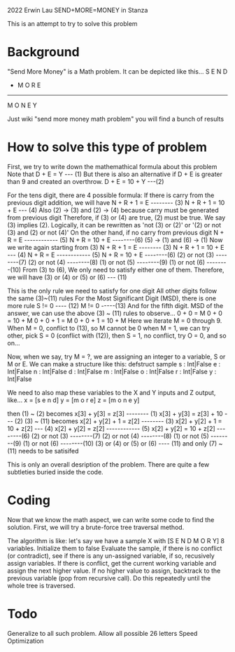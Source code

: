 2022 Erwin Lau
SEND+MORE=MONEY in Stanza

This is an attempt to try to solve this problem

# Background
"Send More Money" is a Math problem. It can be depicted like this...
    S E N D
+   M O R E
-----------
  M O N E Y

Just wiki "send more money math problem" you will find a bunch of results

# How to solve this type of problem
First, we try to write down the mathemathical formula about this problem
Note that 
D + E = Y --- (1)
But there is also an alternative if D + E is greater than 9 and created an overthrow.
D + E = 10 + Y ---(2)

For the tens digit, there are 4 possible formula:
If there is carry from the previous digit addition, we will have
N + R + 1 = E -------- (3)
N + R + 1 = 10 + E --- (4)
Also (2) -> (3) and (2) -> (4) because carry must be generated from previous digit
Therefore, if (3) or (4) are true, (2) must be true. We say (3) implies (2). Logically, it can be rewritten as 'not (3) or (2)' or '(2) or not (3) and (2) or not (4)'
On the other hand, if no carry from previous digit
N + R = E ------------ (5)
N + R = 10 + E --------(6)
(5) -> (1) and (6) -> (1)
Now we write again starting from (3)
N + R + 1 = E -------- (3)
N + R + 1 = 10 + E --- (4)
N + R = E ------------ (5)
N + R = 10 + E --------(6)
(2) or not (3) --------(7)
(2) or not (4) --------(8) 
(1) or not (5) --------(9)
(1) or not (6) --------(10)
From (3) to (6), We only need to satisfy either one of them. 
Therefore, we will have (3) or (4) or (5) or (6) --- (11)

This is the only rule we need to satisfy for one digit
All other digits follow the same (3)~(11) rules
For the Most Significant Digit (MSD), there is one more rule 
S != 0 ---- (12)
M != 0 -----(13)
And for the fifth digit. MSD of the answer, we can use the above (3) ~ (11) rules to observe...
0 + 0 = M
0 + 0 = 10 + M
0 + 0 + 1 = M
0 + 0 + 1 = 10 + M
Here we iterate M = 0 through 9. 
When M = 0, conflict to (13), so M cannot be 0
when M = 1, we can try other, pick S = 0 (conflict with (12)), then S = 1, no conflict, try O = 0, and so on...

Now, when we say, try M = ?, we are assigning an integer to a variable, S or M or E.
We can make a structure like this:
defstruct sample
   s : Int|False
   e : Int|False
   n : Int|False
   d : Int|False
   m : Int|False
   o : Int|False
   r : Int|False
   y : Int|False

We need to also map these variables to the X and Y inputs and Z output, like...
 x = [s e n d]
 y = [m o r e]
 z = [m o n e y]

then (1) ~ (2) becomes
 x[3] + y[3] = z[3] -------- (1)
 x[3] + y[3] = z[3] + 10 --- (2)
 (3) ~ (11) becomes
 x[2] + y[2] + 1 = z[2] -------- (3)
 x[2] + y[2] + 1 = 10 + z[2] --- (4)
 x[2] + y[2] = z[2] ------------ (5)
 x[2] + y[2] = 10 + z[2] --------(6)
 (2) or not (3) --------(7)
 (2) or not (4) --------(8) 
 (1) or not (5) --------(9)
 (1) or not (6) --------(10)
 (3) or (4) or (5) or (6) ---- (11)
 and only (7) ~ (11) needs to be satisifed

This is only an overall desription of the problem.
There are quite a few subtleties buried inside the code.

# Coding

Now that we know the math aspect, we can write some code to find the solution.
First, we will try a brute-force tree traversal method.

The algorithm is like:
let's say we have a sample X with [S E N D M O R Y] 8 variables. Initialize them to false 
Evaluate the sample, if there is no conflict (or contradict),
see if there is any un-assigned variable, if so, recusively assign variables.
If there is conflict, get the current working variable and assign the next higher value.
If no higher value to assign, backtrack to the previous variable (pop from recursive call).
Do this repeatedly until the whole tree is traversed.

# Todo

Generalize to all such problem. Allow all possible 26 letters
Speed Optimization
